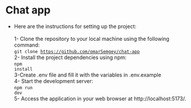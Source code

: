<h1>Chat app</h1>

- Here are the instructions for setting up the project: <br/>
<br>1- Clone the repository to your local machine using the following command: 
<br><code>git clone https://github.com/omarSemgey/chat-app</code><br>
2- Install the project dependencies using npm: 
<br><code>npm install</code><br>
3-Create .env file and fill it with the variables in .env.example<br>
4- Start the development server: 
<br><code>npm run dev</code><br>
5- Access the application in your web browser at http://localhost:5173/.